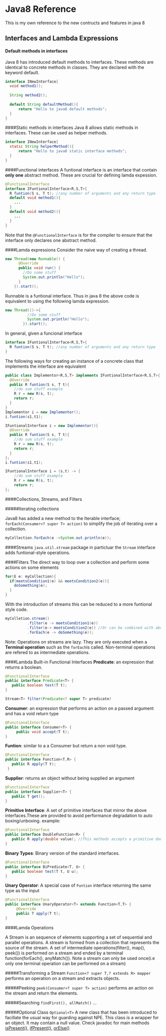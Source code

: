 # Java8 Reference
This is my own reference to the new contructs and features in java 8

## Interfaces and Lambda Expressions
#### Default methods in interfaces

Java 8 has introduced default methods to interfaces. These methods are identical to concrete methods in classes. They are declared with the keyword default.

```java
interface INewInterface{
  void method1();
  
  String method2();
  
  default String defaultMethod(){
      return "Hello to java8 default methods";
  }
}
```

####Static methods in interfaces
Java 8 allows static methods in interfaces. These can be used as helper methods.
```java
interface INewInterface{
  static String helperMethod(){
      return "Hello to java8 static interface methods";
  }
}
```

####Functional interfaces
A funtional interface is an interface that contain **only one** abstract method. These are crucial for defining lamda expession.

```java
@FunctionalInterface
interface IFuntionalInterface<R,S,T>{
  R funtion(S s, T t); //any number of arguments and any return type
  default void method1(){
    ...
  }
  default void method2(){
    ...
  }
}  
```
Note that the ```@FunctionalInterface``` is for the compiler to ensure that the interface only declares one abstract method.  

####Lamda expressions
Consider the naive way of creating a thread. 

```java
new Thread(new Runnable() {
      @Override
      public void run() {
        //Do some stuff
        System.out.println("Hello");
      }
    }).start();
```
Runnable is a funtional interface. Thus in java 8 the above code is equivalent to using the following lamda expression.

```java
new Thread(()->{        
          //Do some stuff
          System.out.println("Hello");
        }).start();
```
In general, given a funcional interface
```java 
interface IFuntionalInterface<R,S,T>{
  R funtion(S s, T t); //any number of arguments and any return type
}
```
The following ways for creating an instance of a concrete class that implements the interface are equivalent

```java
public class Implementor<R,S,T> implements IFuntionalInterface<R,S,T>{
  @Override                                                            
  public R funtion(S s, T t){
    //do sum stuff example
    R r = new R(s, t);
    return r;
  }
}
Implementor i = new Implementor();
i.funtion(s1,t1);
```

```java 
IFuntionalInterface i = new Implementor(){
  @Override                                                            
  public R funtion(S s, T t){
    //do sum stuff example
    R r = new R(s, t);
    return r;
  }
};
i.funtion(s1,t1);
```
```java 
IFuntionalInterface i = (s,t) -> {   
    //do sum stuff example
    R r = new R(s, t);
    return r;
};
```

####Collections, Streams, and Filters

#####Iterating collections

Java8 has added a new method to the Iterable interface; ```forEach(Consumer<? super T> action)``` to simplify the job of iterating over a collection.

```java
myCollection.forEach(e ->System.out.println(e));
```
####Streams
```java.util.stream``` package in particluar the ```Stream``` interface adds funtional-style operations.

####Filters
The direct way to loop over a collection and perform some actions on some elements
```java
for(E e: myCollection){
  if(meetsCondition1(e) && meetsCondition2(e)){
    doSomething(e);
  }
}
```
With the introduction of streams this can be reduced to a more funtional style code.
```java
myColletion.stream()
          .filter(e -> meetsCondition1(e))
          .filter(e-> meetsCondition2(e)) //Or can be combined with above
          .forEach(e -> doSomething(e));
```

Note: Operations on streams are lazy. They are only executed when a **Terminal operation** such as the ```forEach```is called. Non-terminal operations are refered to as intermediate operations.


####Lambda Built-in Functional Interfaces
**Predicate**: an expression that returns a boolean.
```java
@FunctionalInterface
public interface Predicate<T> {
   public boolean test(T t);
}

Stream<T> filter(Predicate<? super T> predicate)
```
**Consumer**: an expression that performs an action on a passed argument and has a void return type
```java
@FunctionalInterface
public interface Consumer<T> {
     public void accept(T t);
}
```

**Funtion**: similar to a a Consumer but return a non void type.
```java
@FunctionalInterface
public interface Function<T,R> {
   public R apply(T t);
 }
```

**Supplier**: returns an object without being supplied an argument
```java
@FunctionalInterface
public interface Supplier<T> {
   public T get();
}
```
**Primitive Interface**: A set of primitive interfaces that mirror the above interfaces.These are provided to avoid performance degradation to auto boxing/unboxing.
example:
```java
@FunctionalInterface
public interface DoubleFunction<R> {
   public R apply(double value); //This methods accepts a primitive double as input
}
```
**Binary Types**: Binary version of the standard interfaces.
```java
@FunctionalInterface
public interface BiPredicate<T, U> {
   public boolean test(T t, U u);
}
```

**Unary Operator**: A special case of ```Funtion``` interface returning the same type as the input
```java
@FunctionalInterface
public interface UnaryOperator<T> extends Function<T,T> {
     @Override
     public T apply(T t);
}
```

####Lamda Operations

A Stream is an sequence of elements supporting a set of sequential and parallel operations. A stream is formed from a collection that represents the source of the stream. A set of intermediate operations(filter(), map(), peek()) is performed on a stream and ended by a terminal function(forEach(), anyMatch()). Note a stream can only be used once(i.e only one terminal operation can be performed on a stream)

#####Transforming a Stream
```Function<? super T,? extends R> mapper``` performs an operation on a stream and extracts objects.

#####Peeking
```peek(Consumer<? super T> action)``` performs an action on the stream and return the elements.

#####Searching
```findFirst(), allMatch()``` ...

#####Optional Class
```Optional<T>``` A new class that has been introduced to facillate the usual way for guarding against NPE. This class is a wrapper for an object. It may contain a null value. Check javadoc for main methods [isPresent()](https://docs.oracle.com/javase/8/docs/api/java/util/Optional.html#isPresent--), [ifPresent()](https://docs.oracle.com/javase/8/docs/api/java/util/Optional.html#ifPresent-java.util.function.Consumer-), [orElse()](https://docs.oracle.com/javase/8/docs/api/java/util/Optional.html#orElse-T-)





